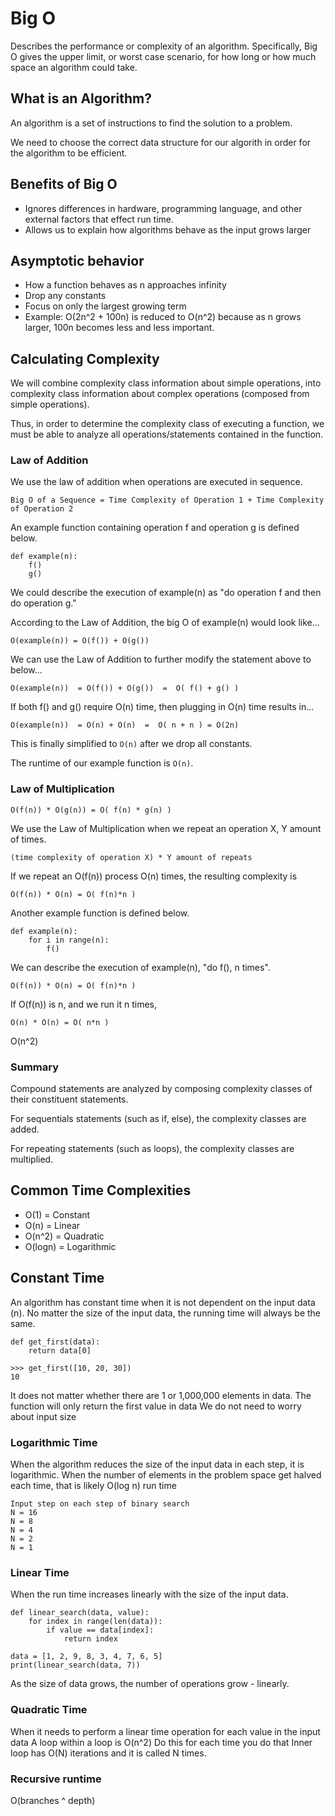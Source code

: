 # Big O
Describes the performance or complexity of an algorithm. 
Specifically, Big O gives the upper limit, or worst case scenario, for how long or how much space an algorithm could take.  

## What is an Algorithm?
An algorithm is a set of instructions to find the solution to a problem. 

We need to choose the correct data structure for our algorith in order for the algorithm to be efficient.

## Benefits of Big O
- Ignores differences in hardware, programming language, and other external factors that effect run time. 
- Allows us to explain how algorithms behave as the input grows larger

## Asymptotic behavior
- How a function behaves as n approaches infinity
- Drop any constants
- Focus on only the largest growing term
- Example: O(2n^2 + 100n) is reduced to O(n^2) because as n grows larger, 100n becomes less and less important. 

## Calculating Complexity 
We will combine complexity class information about simple operations, into complexity class information about complex operations (composed from simple operations).

Thus, in order to determine the complexity class of executing a function, we must be able to analyze all operations/statements contained in the function. 

### Law of Addition 
We use the law of addition when operations are executed in sequence.
```
Big O of a Sequence = Time Complexity of Operation 1 + Time Complexity of Operation 2
```
An example function containing operation f and operation g is defined below.
```
def example(n):
    f()
    g()
```
We could describe the execution of example(n) as "do operation f and then do operation g." 

According to the Law of Addition, the big O of example(n) would look like...
```
O(example(n)) = O(f()) + O(g())
```
We can use the Law of Addition to further modify the statement above to below...
```
O(example(n))  = O(f()) + O(g())  =  O( f() + g() )
```
If both f() and g() require O(n) time, then plugging in O(n) time results in...
```
O(example(n))  = O(n) + O(n)  =  O( n + n ) = O(2n)
```
This is finally simplified to ```O(n)``` after we drop all constants. 

The runtime of our example function is ```O(n)```.

### Law of Multiplication
```
O(f(n)) * O(g(n)) = O( f(n) * g(n) )
```
We use the Law of Multiplication when we repeat an operation X, Y amount of times.
```
(time complexity of operation X) * Y amount of repeats
```
If we repeat an O(f(n)) process O(n) times, the resulting complexity is 
```
O(f(n)) * O(n) = O( f(n)*n ) 
```
Another example function is defined below.
```
def example(n):
    for i in range(n):
        f()
```
We can describe the execution of example(n), "do f(), n times".
```
O(f(n)) * O(n) = O( f(n)*n ) 
```
If O(f(n)) is n, and we run it n times,
```
O(n) * O(n) = O( n*n ) 
```
O(n^2)

### Summary
Compound statements are analyzed by composing complexity classes of their constituent statements.

For sequentials statements (such as if, else), the complexity classes are added.

For repeating statements (such as loops), the complexity classes are multiplied. 






## Common Time Complexities
- O(1) = Constant 
- O(n) = Linear 
- O(n^2) = Quadratic 
- O(logn) = Logarithmic 

## Constant Time
An algorithm has constant time when it is not dependent on the input data (n).
No matter the size of the input data, the running time will always be the same.
```
def get_first(data):
    return data[0]

>>> get_first([10, 20, 30])
10
```
It does not matter whether there are 1 or 1,000,000 elements in data. 
The function will only return the first value in data
We do not need to worry about input size

### Logarithmic Time
When the algorithm reduces the size of the input data in each step, it is logarithmic. 
When the number of elements in the problem space get halved each time, that is likely O(log n) run time
```
Input step on each step of binary search
N = 16
N = 8
N = 4
N = 2
N = 1
```

### Linear Time
When the run time increases linearly with the size of the input data.
```
def linear_search(data, value):
    for index in range(len(data)):
        if value == data[index]:
            return index

data = [1, 2, 9, 8, 3, 4, 7, 6, 5]
print(linear_search(data, 7))
```
As the size of data grows, the number of operations grow - linearly.


### Quadratic Time
When it needs to perform a linear time operation for each value in the input data
A loop within a loop is O(n^2)
Do this for each time you do that
Inner loop has O(N) iterations and it is called N times.

### Recursive runtime
O(branches ^ depth)
